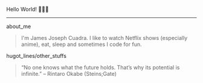 Hello World! 👋👋👋
***

about_me
>  I'm James Joseph Cuadra. I like to watch Netflix shows (especially anime), eat, sleep and sometimes I code for fun.

hugot_lines/other_stuffs
> “No one knows what the future holds. That’s why its potential is infinite.” – Rintaro Okabe (Steins;Gate)